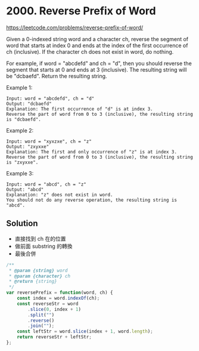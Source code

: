 # 2000. Reverse Prefix of Word

https://leetcode.com/problems/reverse-prefix-of-word/

Given a 0-indexed string word and a character ch, reverse the segment of word that starts at index 0 and ends at the index of the first occurrence of ch (inclusive). If the character ch does not exist in word, do nothing.

For example, if word = "abcdefd" and ch = "d", then you should reverse the segment that starts at 0 and ends at 3 (inclusive). The resulting string will be "dcbaefd".
Return the resulting string.


Example 1:
```
Input: word = "abcdefd", ch = "d"
Output: "dcbaefd"
Explanation: The first occurrence of "d" is at index 3. 
Reverse the part of word from 0 to 3 (inclusive), the resulting string is "dcbaefd".
```
Example 2:
```
Input: word = "xyxzxe", ch = "z"
Output: "zxyxxe"
Explanation: The first and only occurrence of "z" is at index 3.
Reverse the part of word from 0 to 3 (inclusive), the resulting string is "zxyxxe".
```
Example 3:
```
Input: word = "abcd", ch = "z"
Output: "abcd"
Explanation: "z" does not exist in word.
You should not do any reverse operation, the resulting string is "abcd".
```

## Solution

- 直接找到 ch 在的位置
- 做前面 substring 的轉換
- 最後合併

```js
/**
 * @param {string} word
 * @param {character} ch
 * @return {string}
 */
var reversePrefix = function(word, ch) {
    const index = word.indexOf(ch);
    const reverseStr = word
        .slice(0, index + 1)
        .split("")
        .reverse()
        .join("");
    const leftStr = word.slice(index + 1, word.length);
    return reverseStr + leftStr;
};
```